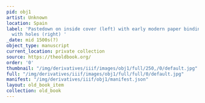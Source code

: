 ```yaml
---
pid: obj1
artist: Unknown
location: Spain
label: 'Pastedown on inside cover (left) with early modern paper binding; blank folio
  with holes (right) '
_date: mid 1500s(?)
object_type: manuscript
current_location: private collection
source: https://theoldbook.org/
order: '0'
thumbnail: "/img/derivatives/iiif/images/obj1/full/250,/0/default.jpg"
full: "/img/derivatives/iiif/images/obj1/full/full/0/default.jpg"
manifest: "/img/derivatives/iiif/obj1/manifest.json"
layout: old_book_item
collection: old_book
---
```

